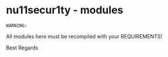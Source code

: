 # nu11secur1ty - modules

`WARNING:`

All modules here must be recompiled with your REQUIREMENTS!

Best Regards
